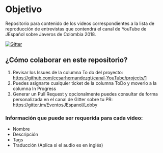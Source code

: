 # Objetivo
Repositorio para contenido de los videos correspondientes a la lista de reproducción de entrevistas que contendrá el canal de YouTube de JEspañol sobre Javeros de Colombia 2018.

[![Gitter](https://img.shields.io/gitter/room/EventosJEspanol/Lobby.svg?style=flat-square)](https://gitter.im/EventosJEspanol/Lobby)

## ¿Cómo colaborar en este repositorio?
1. Revisar los Issues de la columna To do del proyecto: https://github.com/cesarhernandezgt/canal-YouTube/projects/1
2. Puedes asignarte cualquier ticket de la columna ToDo y moverlo a la columna In Progress 
3. Generar un Pull Request y opcionalmente puedes consultar de forma personalizada en el canal de Gitter sobre tu PR: https://gitter.im/EventosJEspanol/Lobby

### Información que puede ser requerida para cada video:
* Nombre
* Descripción
* Tags
* Traducción (Aplica si el audio es en inglés)


